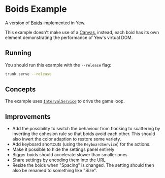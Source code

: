 # Boids Example

A version of [Boids](https://en.wikipedia.org/wiki/Boids) implemented in Yew.

This example doesn't make use of a [Canvas](https://developer.mozilla.org/en-US/docs/Web/API/Canvas_API),
instead, each boid has its own element demonstrating the performance of Yew's virtual DOM.

## Running

You should run this example with the `--release` flag:

```bash
trunk serve --release
```

## Concepts

The example uses [`IntervalService`] to drive the game loop.

## Improvements

- Add the possibility to switch the behaviour from flocking to scattering by inverting the cohesion rule so that boids avoid each other.
  This should also invert the color adaption to restore some variety.
- Add keyboard shortcuts (using the `KeyboardService`) for the actions.
- Make it possible to hide the settings panel entirely
- Bigger boids should accelerate slower than smaller ones
- Share settings by encoding them into the URL
- Resize the boids when "Spacing" is changed.
  The setting should then also be renamed to something like "Size".

[`intervalservice`]: https://docs.rs/yew/latest/yew/services/struct.IntervalService.html
